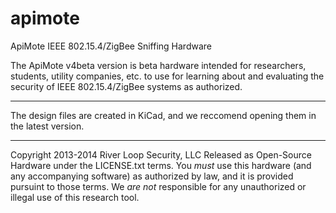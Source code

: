 apimote
=======

ApiMote IEEE 802.15.4/ZigBee Sniffing Hardware

The ApiMote v4beta version is beta hardware intended for researchers,
students, utility companies, etc. to use for learning about and 
evaluating the security of IEEE 802.15.4/ZigBee systems as authorized.

----

The design files are created in KiCad, and we reccomend opening them in
the latest version.

----
Copyright 2013-2014 River Loop Security, LLC
Released as Open-Source Hardware under the LICENSE.txt terms.
You *must* use this hardware (and any accompanying software) as authorized
by law, and it is provided pursuint to those terms. We *are not* responsible
for any unauthorized or illegal use of this research tool.

